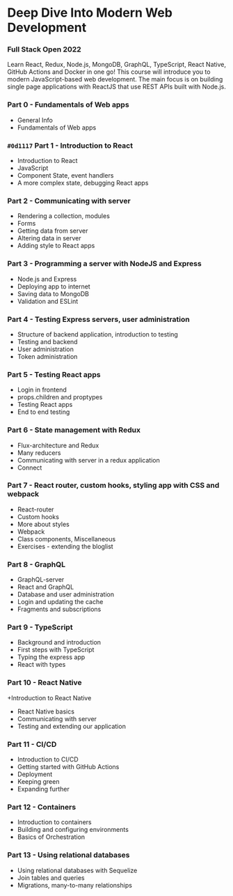 # Deep Dive Into Modern Web Development

### Full Stack Open 2022
Learn React, Redux, Node.js, MongoDB, GraphQL, TypeScript, React Native, GitHub Actions and Docker in one go! This course will introduce you to modern JavaScript-based web development. The main focus is on building single page applications with ReactJS that use REST APIs built with Node.js.

### Part 0 - Fundamentals of Web apps
+ General Info
+ Fundamentals of Web apps
### `#0d1117` Part 1 - Introduction to React
+ Introduction to React
+ JavaScript
+ Component State, event handlers
+ A more complex state, debugging React apps
### Part 2 - Communicating with server
+ Rendering a collection, modules
+ Forms
+ Getting data from server
+ Altering data in server
+ Adding style to React apps
### Part 3 - Programming a server with NodeJS and Express
+ Node.js and Express
+ Deploying app to internet
+ Saving data to MongoDB
+ Validation and ESLint
###  Part 4 - Testing Express servers, user administration
+ Structure of backend application, introduction to testing
+ Testing and backend
+ User administration
+ Token administration
###  Part 5 - Testing React apps
+ Login in frontend
+ props.children and proptypes
+ Testing React apps
+ End to end testing
### Part 6 - State management with Redux
+ Flux-architecture and Redux
+ Many reducers
+ Communicating with server in a redux application
+ Connect
### Part 7 - React router, custom hooks, styling app with CSS and webpack
+ React-router
+ Custom hooks
+ More about styles
+ Webpack
+ Class components, Miscellaneous
+ Exercises - extending the bloglist
### Part 8 - GraphQL
+ GraphQL-server
+ React and GraphQL
+ Database and user administration
+ Login and updating the cache
+ Fragments and subscriptions
###  Part 9 - TypeScript
+ Background and introduction
+ First steps with TypeScript
+ Typing the express app
+ React with types
###  Part 10 - React Native
+Introduction to React Native
+ React Native basics
+ Communicating with server
+ Testing and extending our application
### Part 11 - CI/CD
+ Introduction to CI/CD
+ Getting started with GitHub Actions
+ Deployment
+ Keeping green
+ Expanding further
### Part 12 - Containers
+ Introduction to containers
+ Building and configuring environments
+ Basics of Orchestration
### Part 13 - Using relational databases
+ Using relational databases with Sequelize
+ Join tables and queries
+ Migrations, many-to-many relationships
